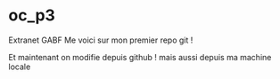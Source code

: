 # oc_p3
Extranet GABF
Me voici sur mon premier repo git !

Et maintenant on modifie depuis github !
mais aussi depuis ma machine locale